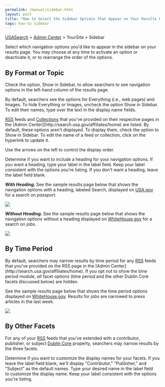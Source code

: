 ```yaml
---
permalink: /manual/sidebar.html
layout: post
title: "How to Select the Sidebar Options that Appear on Your Results Page"
tags: how-to sidebar
---
```

[USASearch](http://usasearch.howto.gov) > [Admin Center](http://search.usa.gov/affiliates/home) > YourSite > Sidebar

<p>Select which navigation options you'd like to appear in the sidebar on your results page. You may choose at any time to activate an option or deactivate it, or to rearrange the order of the options.</p>
<h2>By Format or Topic</h2>
<p>Check the option, Show in Sidebar, to allow searchers to see navigation options in the left-hand column of the results page.</p>
<p>By default, searchers see the options for Everything (i.e., web pages) and Images. To hide Everything or Images, uncheck the option Show in Sidebar. To edit their names, type over the text in the display name fields.</p>
<p><a href="/manual/rss.html">RSS</a> feeds and <a href="/manual/collections.html">Collections</a> that you've provided on their respective pages in the [Admin Center](http://search.usa.gov/affiliates/home) are listed. By default, these options aren't displayed. To display them, check the option to Show in Sidebar. To edit the name of a feed or collection, click on the hyperlink to update it.</p>
<p>Use the arrows on the left to control the display order.</p>
<p>Determine if you want to include a heading for your navigation options. If you want a heading, type your label in the label field. Keep your label consistent with the options you're listing. If you don't want a heading, leave the label field blank.</p>
<p><em><strong>With Heading. </strong></em>See the sample results page below that shows the navigation options with a heading, labeled Search, displayed on <a href="http://www.usa.gov">USA.gov</a> for a search on <em>passport.</em></p>
<p><em><img src="http://f22818b4dfc10241d8a3-f1564c64756a8cfee25b6b19953b1d23.r31.cf2.rackcdn.com/tumblr_m1poxc8r0y1qid15q.png"/></em></p>
<p><em><strong>Without Heading. </strong></em>See the sample results page below that shows the navigation options without a heading displayed on <a href="http://www.whitehouse.gov/">WhiteHouse.gov</a> for a search on <em>jobs.</em></p>
<p><em><img src="http://f22818b4dfc10241d8a3-f1564c64756a8cfee25b6b19953b1d23.r31.cf2.rackcdn.com/tumblr_m1pp3zFY2d1qid15q.png"/></em></p>
<h2>By Time Period</h2>
<p>By default, searchers may narrow results by time period for any <a href="/manual/rss.html">RSS</a> feeds that you've provided on the RSS page in the [Admin Center](http://search.usa.gov/affiliates/home). If you opt not to show the time period module, <em>all</em> facet options (time period and the other Dublin Core facets discussed below) are hidden.</p>
<p>See the sample results page below that shows the time period options displayed on <a href="http://www.whitehouse.gov/">WhiteHouse.gov</a>. Results for <em>jobs</em> are narrowed to press articles in the last week.</p>
<p><img src="http://f22818b4dfc10241d8a3-f1564c64756a8cfee25b6b19953b1d23.r31.cf2.rackcdn.com/tumblr_m1ppt9oMt31qid15q.png"/></p>
<h2>By Other Facets</h2>
<p>For any of your <a href="/manual/rss.html">RSS</a> feeds that you've extended with a contributor, publisher, or subject <a href="http://dublincore.org/documents/dcmi-terms/">Dublin Core</a> property, searchers may narrow results by the three facets.</p>
<p>Determine if you want to customize the display names for your facets. If you leave the label field blank, we'll display "Contributor," "Publisher," and "Subject" as the default names. Type your desired name in the label field to customize the display name. Keep your label consistent with the options you're listing.</p>